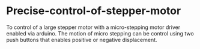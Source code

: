 # Precise-control-of-stepper-motor
To control of a large stepper motor with a  micro-stepping motor driver enabled via arduino. The motion of micro stepping can be control using two push buttons that enables positive or negative displacement.

